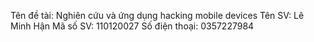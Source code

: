 Tên đề tài: Nghiên cứu và ứng dụng hacking mobile devices
Tên SV: Lê Minh Hận
Mã số SV: 110120027
Số điện thoại: 0357227984
